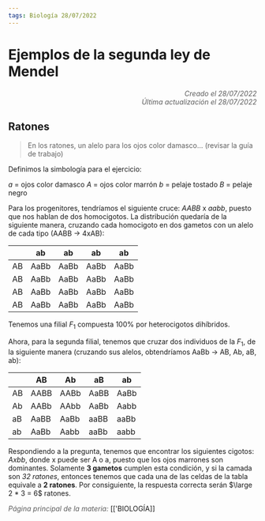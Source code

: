 ```yaml
---
tags: Biología 28/07/2022
---
```


# Ejemplos de la segunda ley de Mendel
<div style="text-align: right; opacity: 0.7; font-style: italic;">Creado el 28/07/2022</div>
<div style="text-align: right; opacity: 0.7; font-style: italic;">Última actualización el 28/07/2022</div>

## Ratones

> En los ratones, un alelo para los ojos color damasco... (revisar la guía de trabajo)

Definimos la simbología para el ejercicio:

$a$ = ojos color damasco
$A$ = ojos color marrón
$b$ = pelaje tostado
$B$ = pelaje negro

Para los progenitores, tendríamos el siguiente cruce: $AABB$ x $aabb$, puesto que nos hablan de dos homocigotos.
La distribución quedaría de la siguiente manera, cruzando cada homocigoto en dos gametos con un alelo de cada tipo (AABB -> 4xAB):

|     | ab   | ab   | ab   | ab   |
| --- | ---- | ---- | ---- | ---- |
| AB  | AaBb | AaBb | AaBb | AaBb |
| AB  | AaBb | AaBb | AaBb | AaBb |
| AB  | AaBb | AaBb | AaBb | AaBb |
| AB  | AaBb | AaBb | AaBb | AaBb | 

Tenemos una filial $F_1$ compuesta 100% por heterocigotos dihíbridos.

Ahora, para la segunda filial, tenemos que cruzar dos individuos de la $F_1$, de la siguiente manera (cruzando sus alelos, obtendríamos AaBb -> AB, Ab, aB, ab):

|     | AB   | Ab   | aB   | ab   |
| --- | ---- | ---- | ---- | ---- |
| AB  | AABB | AABb | AaBB | AaBb |
| Ab  | AABb | AAbb | AaBb | Aabb |
| aB  | AaBB | AaBb | aaBB | aaBb |
| ab  | AaBb | Aabb | aaBb | aabb | 

Respondiendo a la pregunta, tenemos que encontrar los siguientes cigotos: $Axbb$, donde x puede ser A o a, puesto que los ojos marrones son dominantes. Solamente **3 gametos** cumplen esta condición, y si la camada son *32 ratones*, entonces tenemos que cada una de las celdas de la tabla equivale a **2 ratones**. Por consiguiente, la respuesta correcta serán $\large 2 * 3 = 6$ ratones.

<span style="opacity: 0.7; font-style: italic;">Página principal de la materia:</span> [['BIOLOGÍA]]